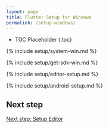```yaml
---
layout: page
title: Flutter Setup for Windows
permalink: /setup-windows/
---
```


* TOC Placeholder
{:toc}

{% include setup/system-win.md %}

{% include setup/get-sdk-win.md %}

{% include setup/editor-setup.md %}

{% include setup/android-setup.md %}

## Next step

[Next step: Setup Editor](/get-started/editor-configuration/)
